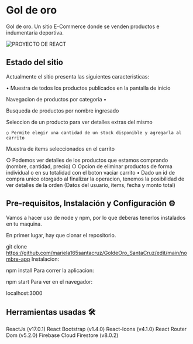 # Gol de oro

Gol de oro. Un sitio E-Commerce donde se venden productos e indumentaria deportiva.

![PROYECTO DE REACT](https://user-images.githubusercontent.com/82129632/134102543-44ee2c89-a940-4138-980a-637424e31632.gif)


## Estado del sitio

Actualmente el sitio presenta las siguientes caracteristicas:

• Muestra de todos los productos publicados en la pantalla de inicio

Navegacion de productos por categoria                                                                                                                                           • 

Busqueda de productos por nombre ingresado


Seleccion de un producto para ver detalles extras del mismo
    
    
    ○ Permite elegir una cantidad de un stock disponible y agregarla al carrito


Muestra de items seleccionados en el carrito

○ Podemos ver detalles de los productos que estamos comprando (nombre, cantidad, precio)
○ Opcion de eliminar productos de forma individual o en su totalidad con el boton vaciar carrito
• Dado un id de compra unico otorgado al finalizar la operacion, tenemos la posibilidad de ver detalles de la orden (Datos del usuario, items, fecha y monto total)

## Pre-requisitos, Instalación y Configuración ⚙️

Vamos a hacer uso de node y npm, por lo que deberas tenerlos instalados en tu maquina.

En primer lugar, hay que clonar el repositorio.

git clone https://github.com/mariela165santacruz/GoldeOro_SantaCruz/edit/main/nombre-app
Instalacion:

npm install
Para correr la aplicacion:

npm start
Para ver en el navegador:

localhost:3000

## Herramientas usadas 🛠️

ReactJs (v17.0.1)
React Bootstrap (v1.4.0)
React-Icons (v4.1.0)
React Router Dom (v5.2.0)
Firebase Cloud Firestore (v8.0.2)

